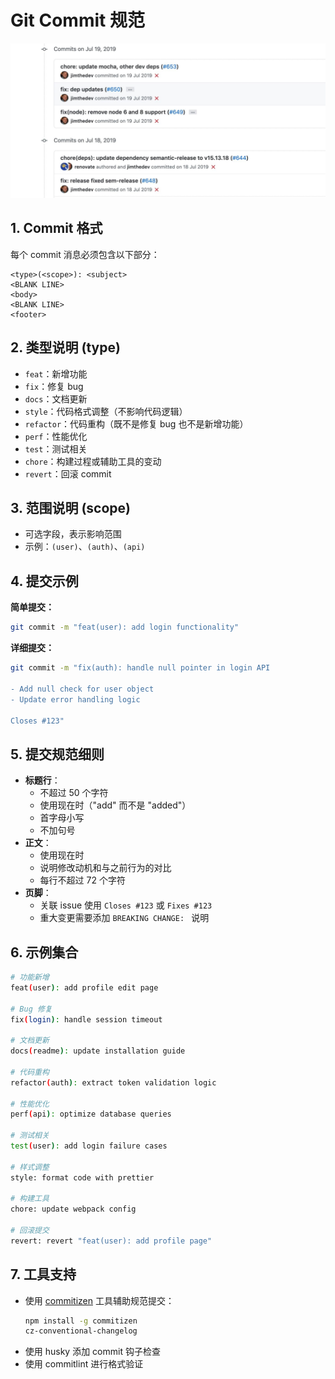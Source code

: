 # Git Commit 规范

![gitcommit](./resource/gitcommit.png)

## 1. Commit 格式

每个 commit 消息必须包含以下部分：

```
<type>(<scope>): <subject>
<BLANK LINE>
<body>
<BLANK LINE>
<footer>
```

## 2. 类型说明 (type)

- `feat`：新增功能
- `fix`：修复 bug
- `docs`：文档更新
- `style`：代码格式调整（不影响代码逻辑）
- `refactor`：代码重构（既不是修复 bug 也不是新增功能）
- `perf`：性能优化
- `test`：测试相关
- `chore`：构建过程或辅助工具的变动
- `revert`：回滚 commit

## 3. 范围说明 (scope)

- 可选字段，表示影响范围
- 示例：`(user)`、`(auth)`、`(api)`

## 4. 提交示例

**简单提交：**

```bash
git commit -m "feat(user): add login functionality"
```

**详细提交：**

```bash
git commit -m "fix(auth): handle null pointer in login API

- Add null check for user object
- Update error handling logic

Closes #123"
```

## 5. 提交规范细则

- **标题行**：
  - 不超过 50 个字符
  - 使用现在时（"add" 而不是 "added"）
  - 首字母小写
  - 不加句号
- **正文**：
  - 使用现在时
  - 说明修改动机和与之前行为的对比
  - 每行不超过 72 个字符
- **页脚**：
  - 关联 issue 使用 `Closes #123` 或 `Fixes #123`
  - 重大变更需要添加 `BREAKING CHANGE: ` 说明

## 6. 示例集合

```bash
# 功能新增
feat(user): add profile edit page

# Bug 修复
fix(login): handle session timeout

# 文档更新
docs(readme): update installation guide

# 代码重构
refactor(auth): extract token validation logic

# 性能优化
perf(api): optimize database queries

# 测试相关
test(user): add login failure cases

# 样式调整
style: format code with prettier

# 构建工具
chore: update webpack config

# 回滚提交
revert: revert "feat(user): add profile page"
```

## 7. 工具支持

- 使用 [commitizen](https://commitizen.github.io/cz-cli/) 工具辅助规范提交：
  ```bash
  npm install -g commitizen
  cz-conventional-changelog
  ```
- 使用 husky 添加 commit 钩子检查
- 使用 commitlint 进行格式验证
